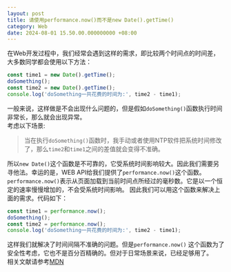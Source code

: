 ```yaml
---
layout: post
title: 请使用performance.now()而不是new Date().getTime()
category: Web
date: 2024-08-01 15.50.00.000000000 +08:00
---
```


在Web开发过程中，我们经常会遇到这样的需求，即比较两个时间点的时间差，大多数同学都会使用以下方法：

```javascript
const time1 = new Date().getTime();
doSomething();
const time2 = new Date().getTime();
console.log('doSomething一共花费的时间为:', time2 - time1);
```

一般来说，这样做是不会出现什么问题的，但是假如`doSomething()`函数执行时间非常长，那么就会出现异常。  
考虑以下场景:

> 当在执行`doSomething()`函数时，我手动或者使用NTP软件把系统时间修改了，那么`time2`和`time1`之间的差值就会变得不准确。

所以`new Date()`这个函数是不可靠的，它受系统时间影响较大。因此我们需要另寻他法。幸运的是，WEB
API给我们提供了`performance.now()`这个函数。  
`performance.now()`表示从页面加载到当前时间点所经过的毫秒数。它是以一个恒定的速率慢慢增加的，不会受系统时间影响。
因此我们可以用这个函数来解决上面的需求。代码如下：

```javascript
const time1 = performance.now();
doSomething();
const time2 = performance.now();
console.log('doSomething一共花费的时间为:', time2 - time1);
```

这样我们就解决了时间间隔不准确的问题。但是`performance.now()`
这个函数为了安全性考虑，它也不是百分百精确的。但对于日常场景来说，已经足够用了。  
相关文献请参考[MDN](https://developer.mozilla.org/zh-CN/docs/Web/API/Performance/now)